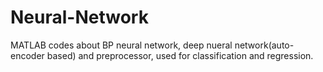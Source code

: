 # Neural-Network
MATLAB codes about BP neural network, deep nueral network(auto-encoder based) and preprocessor, used for classification and regression.

